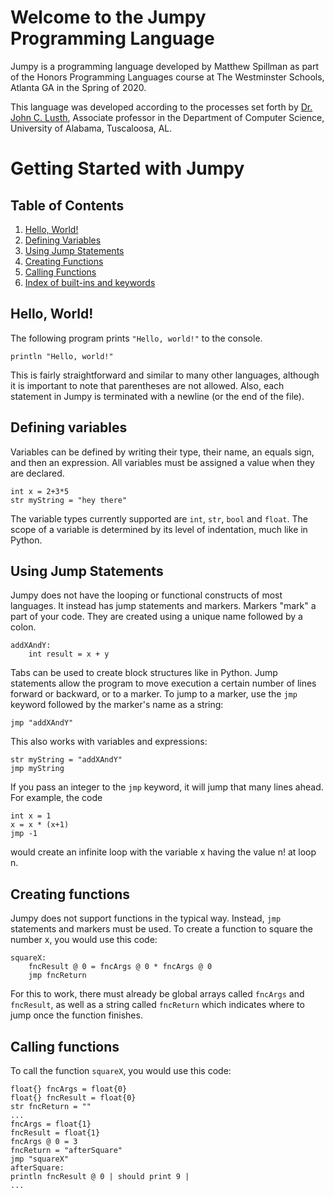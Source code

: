 # Welcome to the Jumpy Programming Language

Jumpy is a programming language developed by Matthew Spillman as part of the Honors Programming Languages course at The Westminster Schools, Atlanta GA in the Spring of 2020.

This language was developed according to the processes set forth by [Dr. John C. Lusth](https://eng.ua.edu/people/dr-john-lusth/), Associate professor in the Department of Computer Science, University of Alabama, Tuscaloosa, AL.

# Getting Started with Jumpy

## Table of Contents

1. [Hello, World!](#hello-world)
2. [Defining Variables](#defining-variables)
3. [Using Jump Statements](#using-jump-statements)
3. [Creating Functions](#creating-functions)
4. [Calling Functions](#calling-functions)
5. [Index of built-ins and keywords](#index-of-built-ins-and-keywords)

## Hello, World!

The following program prints `"Hello, world!"` to the console.

```
println "Hello, world!"
```

This is fairly straightforward and similar to many other languages, although it is important to note that parentheses are not allowed. Also, each statement in Jumpy is terminated with a newline (or the end of the file).

## Defining variables

Variables can be defined by writing their type, their name, an equals sign, and then an expression. All variables must be assigned a value when they are declared.

```
int x = 2+3*5
str myString = "hey there"
```

The variable types currently supported are `int`, `str`, `bool` and `float`. The scope of a variable is determined by its level of indentation, much like in Python.

## Using Jump Statements

Jumpy does not have the looping or functional constructs of most languages. It instead has jump statements and markers. Markers "mark" a part of your code. They are created using a unique name followed by a colon.

```
addXAndY:
    int result = x + y
```

Tabs can be used to create block structures like in Python. Jump statements allow the program to move execution a certain number of lines forward or backward, or to a marker. To jump to a marker, use the `jmp` keyword followed by the marker's name as a string:
```
jmp "addXAndY"
```

This also works with variables and expressions:
```
str myString = "addXAndY"
jmp myString
```

If you pass an integer to the `jmp` keyword, it will jump that many lines ahead. For example, the code
```
int x = 1
x = x * (x+1)
jmp -1
```

would create an infinite loop with the variable x having the value n! at loop n.

## Creating functions

Jumpy does not support functions in the typical way. Instead, `jmp` statements and markers must be used. To create a function to square the number x, you would use this code:

```
squareX:
    fncResult @ 0 = fncArgs @ 0 * fncArgs @ 0
    jmp fncReturn
```
For this to work, there must already be global arrays called `fncArgs` and `fncResult`, as well as a string called `fncReturn` which indicates where to jump once the function finishes.

## Calling functions

To call the function `squareX`, you would use this code:
```
float{} fncArgs = float{0}
float{} fncResult = float{0}
str fncReturn = ""
...
fncArgs = float{1}
fncResult = float{1}
fncArgs @ 0 = 3
fncReturn = "afterSquare"
jmp "squareX"
afterSquare:
println fncResult @ 0 | should print 9 |
...
```

